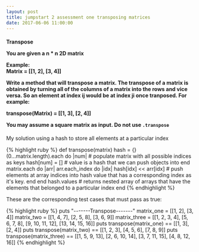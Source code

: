 ```yaml
---
layout: post
title: jumpstart 2 assessment one transposing matrices
date: 2017-06-06 11:00:00
---
```


<h4>Transpose<br>

You are given a n * n 2D matrix<br>

Example:<br>
Matrix = [[1, 2],
         [3, 4]]<br>

Write a method that will transpose a matrix. The transpose of a matrix is
obtained by turning all of the columns of a matrix into the rows and vice versa.
So an element at index ij would be at index ji once tranposed.
For example:<br>

transpose(Matrix) = [[1, 3],
    								[2, 4]]<br>

You may assume a square matrix as input. Do not use `.transpose`</h4>

<p>My solution using a hash to store all elements at a particular index</p>
{% highlight ruby %}
def transpose(matrix)
  hash = {}
  (0...matrix.length).each do |num| # populate matrix with all possible indices as keys
    hash[num] = [] # value is a hash that we can push objects into
  end
  matrix.each do |arr|
    arr.each_index do |idx|
      hash[idx] << arr[idx] # push elements at array indices into hash value that has a corresponding index as it's key.
    end
  end
  hash.values # returns nested array of arrays that have the elements that belonged to a particular index
end
{% endhighlight %}

<p>These are the corresponding test cases that must pass as true:</p>
{% highlight ruby %}
puts "-------Transpose-------"
matrix_one = [[1, 2],
							[3, 4]]
matrix_two = [[1, 4, 7],
 							[2, 5, 8],
							[3, 6, 9]]
matrix_three = [[1, 2, 3, 4],
							 	[5, 6, 7, 8],
  						  [9, 10, 11, 12],
							  [13, 14, 15, 16]]
puts transpose(matrix_one) == [[1, 3],
 															 [2, 4]]
puts transpose(matrix_two) == [[1, 2, 3],
														   [4, 5, 6],
															 [7, 8, 9]]
puts transpose(matrix_three) == [[1, 5, 9, 13],
 																	 [2, 6, 10, 14],
																	 [3, 7, 11, 15],
																	 [4, 8, 12, 16]]
{% endhighlight %}
